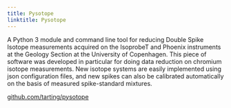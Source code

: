 ```yaml
---
title: Pysotope
linktitle: Pysotope
---
```


A Python 3 module and command line tool for reducing Double Spike Isotope measurements acquired on the IsoprobeT and Phoenix instruments at the Geology Section at the University of Copenhagen. This piece of software was developed in particular for doing data reduction on chromium isotope measurements. New isotope systems are easily implemented using json configuration files, and new spikes can also be calibrated automatically on the basis of measured spike-standard mixtures.

<!-- more -->

[github.com/tarting/pysotope](https://github.com/tarting/pysotope)
